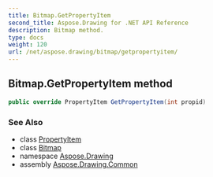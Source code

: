 ```yaml
---
title: Bitmap.GetPropertyItem
second_title: Aspose.Drawing for .NET API Reference
description: Bitmap method. 
type: docs
weight: 120
url: /net/aspose.drawing/bitmap/getpropertyitem/
---
```

## Bitmap.GetPropertyItem method

```csharp
public override PropertyItem GetPropertyItem(int propid)
```

### See Also

* class [PropertyItem](../../../aspose.drawing.imaging/propertyitem/)
* class [Bitmap](../)
* namespace [Aspose.Drawing](../../bitmap/)
* assembly [Aspose.Drawing.Common](../../../)


